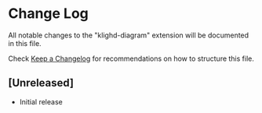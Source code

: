 # Change Log

All notable changes to the "klighd-diagram" extension will be documented in this file.

Check [Keep a Changelog](http://keepachangelog.com/) for recommendations on how to structure this file.

## [Unreleased]

- Initial release